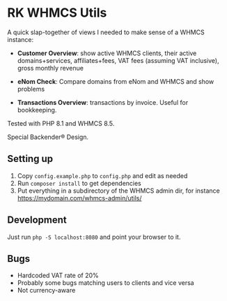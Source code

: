 # RK WHMCS Utils

A quick slap-together of views I needed to make sense of a WHMCS instance:

- **Customer Overview**: show active WHMCS clients, their active 
  domains+services, affiliates+fees, VAT fees (assuming VAT inclusive),
  gross monthly revenue

- **eNom Check**: Compare domains from eNom and WHMCS and show problems

- **Transactions Overview**: transactions by invoice. Useful for bookkeeping.

Tested with PHP 8.1 and WHMCS 8.5.

Special Backender® Design.

## Setting up

1. Copy `config.example.php` to `config.php` and edit as needed
2. Run `composer install` to get dependencies
3. Put everything in a subdirectory of the WHMCS admin dir, for instance https://mydomain.com/whmcs-admin/utils/

## Development

Just run `php -S localhost:8080` and point your browser to it.

## Bugs

- Hardcoded VAT rate of 20%
- Probably some bugs matching users to clients and vice versa
- Not currency-aware
